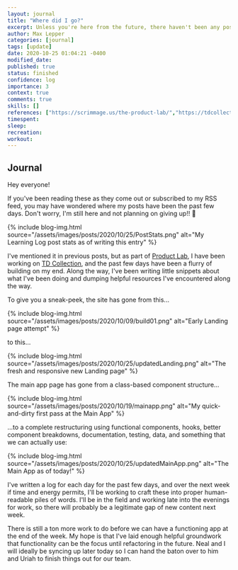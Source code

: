 ```yaml
---
layout: journal
title: "Where did I go?"
excerpt: Unless you're here from the future, there haven't been any posts for the past few days. This is what I've been doing!
author: Max Lepper
categories: [journal]
tags: [update]
date: 2020-10-25 01:04:21 -0400
modified_date:
published: true
status: finished
confidence: log
importance: 3
context: true
comments: true
skills: []
references: ["https://scrimmage.us/the-product-lab/","https://tdcollection.net/"]
timespent: 
sleep: 
recreation: 
workout: 
---
```


## Journal

Hey everyone!

If you've been reading these as they come out or subscribed to my RSS feed, you may have wondered where my posts have been the past few days. Don't worry, I'm still here and not planning on giving up!! 💪

{% include blog-img.html source="/assets/images/posts/2020/10/25/PostStats.png" alt="My Learning Log post stats as of writing this entry" %}

I've mentioned it in previous posts, but as part of [Product Lab]({{page.references[0]}}), I have been working on [TD Collection]({{page.references[1]}}), and the past few days have been a flurry of building on my end. Along the way, I've been writing little snippets about what I've been doing and dumping helpful resources I've encountered along the way.

To give you a sneak-peek, the site has gone from this...

{% include blog-img.html source="/assets/images/posts/2020/10/09/build01.png" alt="Early Landing page attempt" %}

to this...

{% include blog-img.html source="/assets/images/posts/2020/10/25/updatedLanding.png" alt="The fresh and responsive new Landing page" %}

The main app page has gone from a class-based component structure...

{% include blog-img.html source="/assets/images/posts/2020/10/19/mainapp.png" alt="My quick-and-dirty first pass at the Main App" %}

...to a complete restructuring using functional components, hooks, better component breakdowns, documentation, testing, data, and something that we can actually use:

{% include blog-img.html source="/assets/images/posts/2020/10/25/updatedMainApp.png" alt="The Main App as of today!" %}

I've written a log for each day for the past few days, and over the next week if time and energy permits, I'll be working to craft these into proper human-readable piles of words. I'll be in the field and working late into the evenings for work, so there will probably be a legitimate gap of new content next week.

There is still a ton more work to do before we can have a functioning app at the end of the week. My hope is that I've laid enough helpful groundwork that functionality can be the focus until refactoring in the future. Neal and I will ideally be syncing up later today so I can hand the baton over to him and Uriah to finish things out for our team.